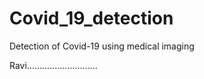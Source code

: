 # Covid_19_detection
Detection of Covid-19 using medical imaging



Ravi............................
